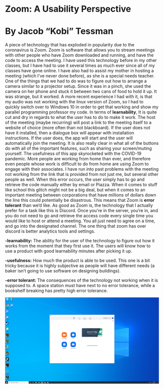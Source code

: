 <h1> Zoom: A Usability Perspective </h1>
  <h1> By Jacob “Kobi” Tessman </h1>

A piece of technology that has exploded in popularity due to the coronavirus is Zoom. Zoom is software that allows you to stream meetings with other people who have Zoom downloaded and running, and have the code to access the meeting. I have used this technology before in my other classes, but I have had to use it several times as much ever since all of my classes have gone online. I have also had to assist my mother in hosting a meeting (which I’ve never done before), as she is a special needs teacher. One of the things that we had to do was to figure out how to arrange a camera similar to a projector setup. Since it was in a pinch, she used the camera on her phone and stuck it between two cans of food to hold it up. It was strange, but it worked. A more recent experience I had with it, is that my audio was not working with the linux version of Zoom, so I had to quickly switch over to Windows 10 in order to get that working and show my parallel programming professor my code. 
	In terms of **learnability**, It is quite cut and dry in regards to what the user has to do to make it work. The host of the meeting (maybe recurring) will post a link to the meeting itself to a website of choice (more often than not blackboard). If the user does not have it installed, then a dialogue box will appear with installation instructions. If the user does, the app will start and the user will automatically join the meeting. It is also really clear in what all of the buttons do with all of the important features, such as sharing your screen/muting yourself.
The usefulness of this app skyrocketed with the COVID-19 pandemic. More people are working from home than ever, and therefore even people whose work is difficult to do from home are using Zoom to engage with their associates. 
	I have run into past problems with the meeting not working from the link that is provided from not just me, but several other people as well. When this error occurs, the user simply has to go and retrieve the code manually either by email or Piazza. When it comes to stuff like school this glitch might not be a big deal, but when it comes to an important meeting between corporations that have millions of dollars down the line this could potentially be disastrous. This means that Zoom is **error tolerant** than we’d like. 
	As good as Zoom is, the technology that I actually prefer for a task like this is Discord. Once you're in the server, you’re in, and you do not need to go and retrieve the access code every single time you would like to host or attend a meeting. You all just need to agree on a time, and go into the designated channel. The one thing that zoom has over discord is better analytics tools and settings. 


**-learnability:** The ability for the user of the technology to figure out how it works from the moment that they first use it. The users will know how to use a product with good learnability minutes after picking it up. 

**-usefulness:** How much the product is able to be used. This one is a bit tricky because it is highly subjective as people will have different needs (a baker isn’t going to use software on designing buildings).

**-error tolerant:** The consequences of the technology not working when it is supposed to. A space station must have next to no error tolerance, while a bookshelf breaking has pretty high error tolerance. 


![Alt text](/journal2/screencap.png)
